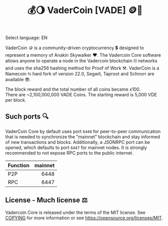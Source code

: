 <h1 align="center">
💰🌖  VaderCoin [VADE] 🪙🌠
<br/>
</h1>
</br>

Select language: EN

VaderCoin 🪙 is a community-driven cryptocurrency 💲 designed to represent a memory of Anakin Skywalker ❤️. The Vadercoin Core software allows anyone to operate a node in the Vadercoin blockchain ⛓️ networks and uses the sha256 hashing method for Proof of Work ⚒️. VaderCoin is a Namecoin ℕ hard fork of version 22.0, Segwit, Taproot and Schnorr are available 😎.

The block reward and the total number of all coins became x100.  
There are ~2,100,000,000 VADE Coins. The starting reward is 5,000 VDE per block.  

## Such ports 🔍

VaderCoin Core by default uses port `6448` for peer-to-peer communication that
is needed to synchronize the "mainnet" blockchain and stay informed of new
transactions and blocks. Additionally, a JSONRPC port can be opened, which
defaults to port `6447` for mainnet nodes. It is strongly recommended to not
expose RPC ports to the public internet.

| Function | mainnet |
| :------- | ------: |
| P2P      |   6448  |
| RPC      |   6447  |

## License - Much license ⚖️

Vadercoin Core is released under the terms of the MIT license. See [COPYING](COPYING) for more
information or see https://opensource.org/licenses/MIT.
